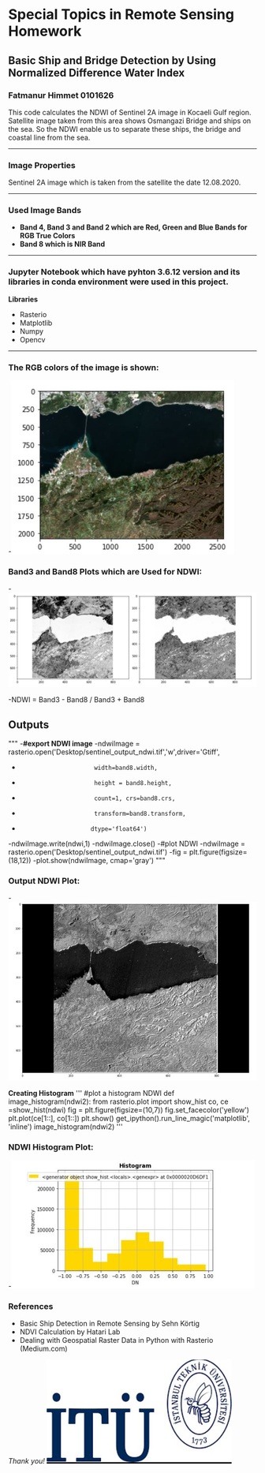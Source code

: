 # Special Topics in Remote Sensing Homework
## Basic Ship and Bridge Detection by Using Normalized Difference Water Index
### Fatmanur Himmet 0101626
This code calculates the NDWI of Sentinel 2A image in Kocaeli Gulf region. Satellite image taken from this area shows Osmangazi Bridge and ships on the sea. So the NDWI enable us to separate these ships, the bridge and coastal line from the sea. 

***
### Image Properties
Sentinel 2A image which is taken from the satellite the date 12.08.2020. 

***
### Used Image Bands
- __Band 4, Band 3 and Band 2 which are Red, Green and Blue Bands for RGB True Colors__
- __Band 8 which is NIR Band__

***
### Jupyter Notebook which have pyhton 3.6.12 version and its libraries in conda environment were used in this project.
 __Libraries__
- Rasterio
- Matplotlib
- Numpy
- Opencv

***
### __The RGB colors of the image is shown:__ 
-![RGB Image Plot](RGB_Image_Plot.JPG)
### __Band3 and Band8 Plots which are Used for NDWI:__
-![Band3_Band8_Plot](Band3_Band8_Plot.JPG)

-NDWI = Band3 - Band8 / Band3 + Band8

## Outputs

"""
-__#export NDWI image__
-ndwiImage = rasterio.open('Desktop/sentinel_output_ndwi.tif','w',driver='Gtiff',
-                          width=band8.width, 
-                          height = band8.height, 
-                          count=1, crs=band8.crs, 
-                          transform=band8.transform,
-                         dtype='float64')
-ndwiImage.write(ndwi,1)
-ndwiImage.close()
-#plot NDWI
-ndwiImage = rasterio.open('Desktop/sentinel_output_ndwi.tif') 
-fig = plt.figure(figsize=(18,12))
-plot.show(ndwiImage, cmap='gray')
 """
 ### __Output NDWI Plot:__
 -![NDWI_Plot](NDWI_Plot.JPG)
 
 __Creating Histogram__
 '''
 #plot a histogram NDWI
def image_histogram(ndwi2):
    from rasterio.plot import show_hist
    co, ce =show_hist(ndwi)
    fig = plt.figure(figsize=(10,7))
    fig.set_facecolor('yellow')
    plt.plot(ce[1::], co[1::])
    plt.show()
get_ipython().run_line_magic('matplotlib', 'inline')
image_histogram(ndwi2)
'''
 
 ### __NDWI Histogram Plot:__
 -![NDWI_Histogram](NDWI_Histogram.JPG)
 
 ### References
 - Basic Ship Detection in Remote Sensing by Sehn Körtig
 - NDVI Calculation by Hatari Lab
 - Dealing with Geospatial Raster Data in Python with Rasterio (Medium.com)
 
*Thank you!*
![ITU_LOGO](ITU_LOGO.JPG)
